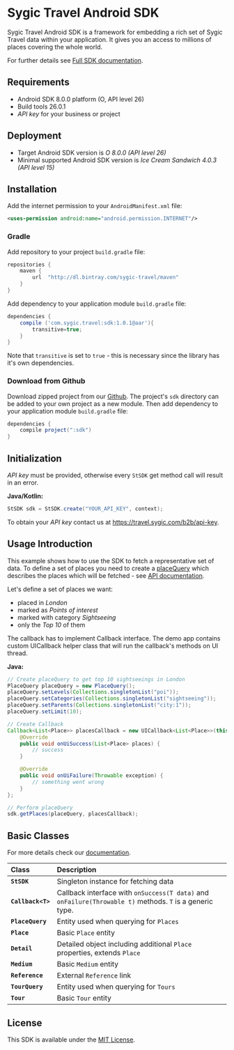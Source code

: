 # Sygic Travel Android SDK


Sygic Travel Android SDK is a framework for embedding a rich set of Sygic Travel data within your
application. It gives you an access to millions of places covering the whole world.

For further details see [Full SDK documentation](http://docs.sygictravelapi.com/android-sdk/1.0.1).

## Requirements

- Android SDK 8.0.0 platform (O, API level 26)
- Build tools 26.0.1
- _API key_ for your business or project

## Deployment

- Target Android SDK version is *O 8.0.0 (API level 26)*
- Minimal supported Android SDK version is *Ice Cream Sandwich 4.0.3 (API level 15)*

## Installation
Add the internet permission to your `AndroidManifest.xml` file:
```xml
<uses-permission android:name="android.permission.INTERNET"/>
```

### Gradle
Add repository to your project `build.gradle` file:
```gradle
repositories {
	maven {
		url  "http://dl.bintray.com/sygic-travel/maven"
	}
}
```

Add dependency to your application module `build.gradle` file:
```gradle
dependencies {
	compile ('com.sygic.travel:sdk:1.0.1@aar'){
		transitive=true;
	}
}
```
Note that `transitive` is set to `true` - this is necessary since the library has it's own dependencies.

### Download from Github
Download zipped project from our [Github](https://github.com/sygic-travel/android-sdk). The project's
`sdk` directory can be added to your own project as a new module. Then add dependency to your 
application module `build.gradle` file:
```gradle
dependencies {
	compile project(":sdk")
}
```

## Initialization

*API key* must be provided, otherwise every `StSDK` get method call will result in an error.

**Java/Kotlin:**
```java
StSDK sdk = StSDK.create("YOUR_API_KEY", context);
```
To obtain your *API key* contact us at https://travel.sygic.com/b2b/api-key.

## Usage Introduction

This example shows how to use the SDK to fetch a representative set of data. To define a set of places
you need to create a [placeQuery](http://docs.sygictravelapi.com/android-sdk/1.0.1/com/sygic/travel/sdk/model/placeQuery/Query.html)
which describes the places which will be fetched - see [API documentation](http://docs.sygictravelapi.com/1.0/#section-places).

Let's define a set of places we want:

- placed in _London_
- marked as _Points of interest_
- marked with category _Sightseeing_
- only the _Top 10_ of them

The callback has to implement Callback interface. The demo app contains custom UICallback helper class that will run the callback's methods on UI thread.

**Java:**
```java	
// Create placeQuery to get top 10 sightseeings in London
PlaceQuery placeQuery = new PlaceQuery();
placeQuery.setLevels(Collections.singletonList("poi"));
placeQuery.setCategories(Collections.singletonList("sightseeing"));
placeQuery.setParents(Collections.singletonList("city:1"));
placeQuery.setLimit(10);

// Create Callback
Callback<List<Place>> placesCallback = new UICallback<List<Place>>(this) { // this is activity
	@Override
	public void onUiSuccess(List<Place> places) {
		// success
	}

	@Override
	public void onUiFailure(Throwable exception) {
		// something went wrong
	}
};

// Perform placeQuery
sdk.getPlaces(placeQuery, placesCallback);
```

## Basic Classes
For more details check our [documentation](http://docs.sygictravelapi.com/android-sdk/1.0.1).

Class               | Description
:-------------------|:---------------------
**`StSDK`**         | Singleton instance for fetching data
**`Callback<T>`**   | Callback interface with `onSuccess(T data)` and `onFailure(Throwable t)` methods. `T` is a generic type.
**`PlaceQuery`**    | Entity used when querying for `Places`
**`Place`**         | Basic `Place` entity
**`Detail`**        | Detailed object including additional `Place` properties, extends `Place`
**`Medium`**        | Basic `Medium` entity
**`Reference`**     | External `Reference` link
**`TourQuery`**     | Entity used when querying for `Tours`
**`Tour`**     		| Basic `Tour` entity

## License
This SDK is available under the [MIT License](http://www.opensource.org/licenses/mit-license.php).
